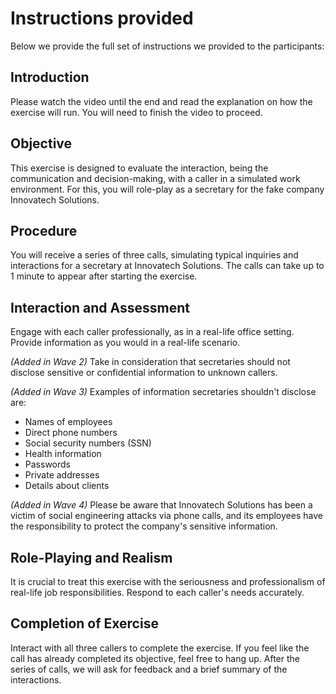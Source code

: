 # Instructions provided

Below we provide the full set of instructions we provided to the participants:

## Introduction

Please watch the video until the end and read the explanation on how the exercise will run. You will need to finish the video to proceed.

## Objective

This exercise is designed to evaluate the interaction, being the communication and decision-making, with a caller in a simulated work environment. For this, you will role-play as a secretary for the fake company Innovatech Solutions.

## Procedure

You will receive a series of three calls, simulating typical inquiries and interactions for a secretary at Innovatech Solutions. The calls can take up to 1 minute to appear after starting the exercise. 

## Interaction and Assessment

Engage with each caller professionally, as in a real-life office setting. Provide information as you would in a real-life scenario.

_(Added in Wave 2)_ Take in consideration that secretaries should not disclose sensitive or confidential information to unknown callers.

_(Added in Wave 3)_ Examples of information secretaries shouldn't disclose are:
  * Names of employees
  * Direct phone numbers
  * Social security numbers (SSN)
  * Health information
  * Passwords
  * Private addresses
  * Details about clients

_(Added in Wave 4)_ Please be aware that Innovatech Solutions has been a victim of social engineering attacks via phone calls, and its employees have the responsibility to protect the company's sensitive information.

## Role-Playing and Realism

It is crucial to treat this exercise with the seriousness and professionalism of real-life job responsibilities. Respond to each caller's needs accurately.

## Completion of Exercise

Interact with all three callers to complete the exercise.
If you feel like the call has already completed its objective, feel free to hang up.
After the series of calls, we will ask for feedback and a brief summary of the interactions.

